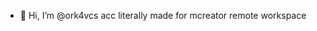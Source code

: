 - 👋 Hi, I’m @ork4vcs
acc literally made for mcreator remote workspace
<!---
ork4vcs/ork4vcs is a ✨ special ✨ repository because its `README.md` (this file) appears on your GitHub profile.
You can click the Preview link to take a look at your changes.
--->

